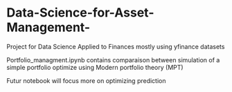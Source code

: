 # Data-Science-for-Asset-Management-

Project for Data Science Applied to Finances mostly using yfinance datasets 

Portfolio_managment.ipynb contains comparaison between simulation of a simple portfolio optimize using Modern portfolio theory (MPT)

Futur notebook will focus more on optimizing prediction 

